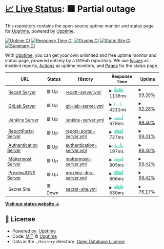 # [📈 Live Status](https://stamateas.github.io): <!--live status--> **🟧 Partial outage**

This repository contains the open-source uptime monitor and status page for [Upptime](https://upptime.js.org), powered by [Upptime](https://github.com/upptime/upptime).

[![Uptime CI](https://github.com/stamateas/stamateas/upptime/workflows/Uptime%20CI/badge.svg)](https://github.com/upptime/upptime/actions?query=workflow%3A%22Uptime+CI%22)
[![Response Time CI](https://github.com/stamateas/stamateas/upptime/workflows/Response%20Time%20CI/badge.svg)](https://github.com/upptime/upptime/actions?query=workflow%3A%22Response+Time+CI%22)
[![Graphs CI](https://github.com/stamateas/stamateas/upptime/workflows/Graphs%20CI/badge.svg)](https://github.com/upptime/upptime/actions?query=workflow%3A%22Graphs+CI%22)
[![Static Site CI](https://github.com/stamateas/stamateas/upptime/workflows/Static%20Site%20CI/badge.svg)](https://github.com/upptime/upptime/actions?query=workflow%3A%22Static+Site+CI%22)
[![Summary CI](https://github.com/stamateas/stamateas/upptime/workflows/Summary%20CI/badge.svg)](https://github.com/upptime/upptime/actions?query=workflow%3A%22Summary+CI%22)

With [Upptime](https://upptime.js.org), you can get your own unlimited and free uptime monitor and status page, powered entirely by a GitHub repository. We use [Issues](https://github.com/upptime/upptime/issues) as incident reports, [Actions](https://github.com/upptime/upptime/actions) as uptime monitors, and [Pages](https://stamateas.github.io) for the status page.

<!--start: status pages-->
<!-- This summary is generated by Upptime (https://github.com/upptime/upptime) -->
<!-- Do not edit this manually, your changes will be overwritten -->
<!-- prettier-ignore -->
| URL | Status | History | Response Time | Uptime |
| --- | ------ | ------- | ------------- | ------ |
| <img alt="" src="https://favicons.githubusercontent.com/recatt.its-telekom.eu" height="13"> [Recatt Server](https://recatt.its-telekom.eu) | 🟩 Up | [recatt-server.yml](https://github.com/stamateas/upptime/commits/master/history/recatt-server.yml) | <details><summary><img alt="Response time graph" src="./graphs/recatt-server/response-time-week.png" height="20"> 1136ms</summary><br><a href="https://status.its-telekom.eu/history/recatt-server"><img alt="Response time 1305" src="https://img.shields.io/endpoint?url=https%3A%2F%2Fraw.githubusercontent.com%2Fstamateas%2Fupptime%2Fmaster%2Fapi%2Frecatt-server%2Fresponse-time.json"></a><br><a href="https://status.its-telekom.eu/history/recatt-server"><img alt="24-hour response time 1035" src="https://img.shields.io/endpoint?url=https%3A%2F%2Fraw.githubusercontent.com%2Fstamateas%2Fupptime%2Fmaster%2Fapi%2Frecatt-server%2Fresponse-time-day.json"></a><br><a href="https://status.its-telekom.eu/history/recatt-server"><img alt="7-day response time 1136" src="https://img.shields.io/endpoint?url=https%3A%2F%2Fraw.githubusercontent.com%2Fstamateas%2Fupptime%2Fmaster%2Fapi%2Frecatt-server%2Fresponse-time-week.json"></a><br><a href="https://status.its-telekom.eu/history/recatt-server"><img alt="30-day response time 1305" src="https://img.shields.io/endpoint?url=https%3A%2F%2Fraw.githubusercontent.com%2Fstamateas%2Fupptime%2Fmaster%2Fapi%2Frecatt-server%2Fresponse-time-month.json"></a><br><a href="https://status.its-telekom.eu/history/recatt-server"><img alt="1-year response time 1305" src="https://img.shields.io/endpoint?url=https%3A%2F%2Fraw.githubusercontent.com%2Fstamateas%2Fupptime%2Fmaster%2Fapi%2Frecatt-server%2Fresponse-time-year.json"></a></details> | <details><summary><a href="https://status.its-telekom.eu/history/recatt-server">99.39%</a></summary><a href="https://status.its-telekom.eu/history/recatt-server"><img alt="All-time uptime 99.15%" src="https://img.shields.io/endpoint?url=https%3A%2F%2Fraw.githubusercontent.com%2Fstamateas%2Fupptime%2Fmaster%2Fapi%2Frecatt-server%2Fuptime.json"></a><br><a href="https://status.its-telekom.eu/history/recatt-server"><img alt="24-hour uptime 100.00%" src="https://img.shields.io/endpoint?url=https%3A%2F%2Fraw.githubusercontent.com%2Fstamateas%2Fupptime%2Fmaster%2Fapi%2Frecatt-server%2Fuptime-day.json"></a><br><a href="https://status.its-telekom.eu/history/recatt-server"><img alt="7-day uptime 99.39%" src="https://img.shields.io/endpoint?url=https%3A%2F%2Fraw.githubusercontent.com%2Fstamateas%2Fupptime%2Fmaster%2Fapi%2Frecatt-server%2Fuptime-week.json"></a><br><a href="https://status.its-telekom.eu/history/recatt-server"><img alt="30-day uptime 99.15%" src="https://img.shields.io/endpoint?url=https%3A%2F%2Fraw.githubusercontent.com%2Fstamateas%2Fupptime%2Fmaster%2Fapi%2Frecatt-server%2Fuptime-month.json"></a><br><a href="https://status.its-telekom.eu/history/recatt-server"><img alt="1-year uptime 99.15%" src="https://img.shields.io/endpoint?url=https%3A%2F%2Fraw.githubusercontent.com%2Fstamateas%2Fupptime%2Fmaster%2Fapi%2Frecatt-server%2Fuptime-year.json"></a></details>
| <img alt="" src="https://favicons.githubusercontent.com/gitlab01.its-telekom.eu" height="13"> [GitLab Server](https://gitlab01.its-telekom.eu) | 🟩 Up | [git-lab-server.yml](https://github.com/stamateas/upptime/commits/master/history/git-lab-server.yml) | <details><summary><img alt="Response time graph" src="./graphs/git-lab-server/response-time-week.png" height="20"> 4211ms</summary><br><a href="https://status.its-telekom.eu/history/git-lab-server"><img alt="Response time 2979" src="https://img.shields.io/endpoint?url=https%3A%2F%2Fraw.githubusercontent.com%2Fstamateas%2Fupptime%2Fmaster%2Fapi%2Fgit-lab-server%2Fresponse-time.json"></a><br><a href="https://status.its-telekom.eu/history/git-lab-server"><img alt="24-hour response time 1272" src="https://img.shields.io/endpoint?url=https%3A%2F%2Fraw.githubusercontent.com%2Fstamateas%2Fupptime%2Fmaster%2Fapi%2Fgit-lab-server%2Fresponse-time-day.json"></a><br><a href="https://status.its-telekom.eu/history/git-lab-server"><img alt="7-day response time 4211" src="https://img.shields.io/endpoint?url=https%3A%2F%2Fraw.githubusercontent.com%2Fstamateas%2Fupptime%2Fmaster%2Fapi%2Fgit-lab-server%2Fresponse-time-week.json"></a><br><a href="https://status.its-telekom.eu/history/git-lab-server"><img alt="30-day response time 2979" src="https://img.shields.io/endpoint?url=https%3A%2F%2Fraw.githubusercontent.com%2Fstamateas%2Fupptime%2Fmaster%2Fapi%2Fgit-lab-server%2Fresponse-time-month.json"></a><br><a href="https://status.its-telekom.eu/history/git-lab-server"><img alt="1-year response time 2979" src="https://img.shields.io/endpoint?url=https%3A%2F%2Fraw.githubusercontent.com%2Fstamateas%2Fupptime%2Fmaster%2Fapi%2Fgit-lab-server%2Fresponse-time-year.json"></a></details> | <details><summary><a href="https://status.its-telekom.eu/history/git-lab-server">92.28%</a></summary><a href="https://status.its-telekom.eu/history/git-lab-server"><img alt="All-time uptime 92.20%" src="https://img.shields.io/endpoint?url=https%3A%2F%2Fraw.githubusercontent.com%2Fstamateas%2Fupptime%2Fmaster%2Fapi%2Fgit-lab-server%2Fuptime.json"></a><br><a href="https://status.its-telekom.eu/history/git-lab-server"><img alt="24-hour uptime 100.00%" src="https://img.shields.io/endpoint?url=https%3A%2F%2Fraw.githubusercontent.com%2Fstamateas%2Fupptime%2Fmaster%2Fapi%2Fgit-lab-server%2Fuptime-day.json"></a><br><a href="https://status.its-telekom.eu/history/git-lab-server"><img alt="7-day uptime 92.28%" src="https://img.shields.io/endpoint?url=https%3A%2F%2Fraw.githubusercontent.com%2Fstamateas%2Fupptime%2Fmaster%2Fapi%2Fgit-lab-server%2Fuptime-week.json"></a><br><a href="https://status.its-telekom.eu/history/git-lab-server"><img alt="30-day uptime 92.20%" src="https://img.shields.io/endpoint?url=https%3A%2F%2Fraw.githubusercontent.com%2Fstamateas%2Fupptime%2Fmaster%2Fapi%2Fgit-lab-server%2Fuptime-month.json"></a><br><a href="https://status.its-telekom.eu/history/git-lab-server"><img alt="1-year uptime 92.20%" src="https://img.shields.io/endpoint?url=https%3A%2F%2Fraw.githubusercontent.com%2Fstamateas%2Fupptime%2Fmaster%2Fapi%2Fgit-lab-server%2Fuptime-year.json"></a></details>
| <img alt="" src="https://favicons.githubusercontent.com/jenkins01.its-telekom.eu" height="13"> [Jenkins Server](https://jenkins01.its-telekom.eu/) | 🟩 Up | [jenkins-server.yml](https://github.com/stamateas/upptime/commits/master/history/jenkins-server.yml) | <details><summary><img alt="Response time graph" src="./graphs/jenkins-server/response-time-week.png" height="20"> 679ms</summary><br><a href="https://status.its-telekom.eu/history/jenkins-server"><img alt="Response time 780" src="https://img.shields.io/endpoint?url=https%3A%2F%2Fraw.githubusercontent.com%2Fstamateas%2Fupptime%2Fmaster%2Fapi%2Fjenkins-server%2Fresponse-time.json"></a><br><a href="https://status.its-telekom.eu/history/jenkins-server"><img alt="24-hour response time 1213" src="https://img.shields.io/endpoint?url=https%3A%2F%2Fraw.githubusercontent.com%2Fstamateas%2Fupptime%2Fmaster%2Fapi%2Fjenkins-server%2Fresponse-time-day.json"></a><br><a href="https://status.its-telekom.eu/history/jenkins-server"><img alt="7-day response time 679" src="https://img.shields.io/endpoint?url=https%3A%2F%2Fraw.githubusercontent.com%2Fstamateas%2Fupptime%2Fmaster%2Fapi%2Fjenkins-server%2Fresponse-time-week.json"></a><br><a href="https://status.its-telekom.eu/history/jenkins-server"><img alt="30-day response time 780" src="https://img.shields.io/endpoint?url=https%3A%2F%2Fraw.githubusercontent.com%2Fstamateas%2Fupptime%2Fmaster%2Fapi%2Fjenkins-server%2Fresponse-time-month.json"></a><br><a href="https://status.its-telekom.eu/history/jenkins-server"><img alt="1-year response time 780" src="https://img.shields.io/endpoint?url=https%3A%2F%2Fraw.githubusercontent.com%2Fstamateas%2Fupptime%2Fmaster%2Fapi%2Fjenkins-server%2Fresponse-time-year.json"></a></details> | <details><summary><a href="https://status.its-telekom.eu/history/jenkins-server">99.40%</a></summary><a href="https://status.its-telekom.eu/history/jenkins-server"><img alt="All-time uptime 99.57%" src="https://img.shields.io/endpoint?url=https%3A%2F%2Fraw.githubusercontent.com%2Fstamateas%2Fupptime%2Fmaster%2Fapi%2Fjenkins-server%2Fuptime.json"></a><br><a href="https://status.its-telekom.eu/history/jenkins-server"><img alt="24-hour uptime 100.00%" src="https://img.shields.io/endpoint?url=https%3A%2F%2Fraw.githubusercontent.com%2Fstamateas%2Fupptime%2Fmaster%2Fapi%2Fjenkins-server%2Fuptime-day.json"></a><br><a href="https://status.its-telekom.eu/history/jenkins-server"><img alt="7-day uptime 99.40%" src="https://img.shields.io/endpoint?url=https%3A%2F%2Fraw.githubusercontent.com%2Fstamateas%2Fupptime%2Fmaster%2Fapi%2Fjenkins-server%2Fuptime-week.json"></a><br><a href="https://status.its-telekom.eu/history/jenkins-server"><img alt="30-day uptime 99.57%" src="https://img.shields.io/endpoint?url=https%3A%2F%2Fraw.githubusercontent.com%2Fstamateas%2Fupptime%2Fmaster%2Fapi%2Fjenkins-server%2Fuptime-month.json"></a><br><a href="https://status.its-telekom.eu/history/jenkins-server"><img alt="1-year uptime 99.57%" src="https://img.shields.io/endpoint?url=https%3A%2F%2Fraw.githubusercontent.com%2Fstamateas%2Fupptime%2Fmaster%2Fapi%2Fjenkins-server%2Fuptime-year.json"></a></details>
| <img alt="" src="https://favicons.githubusercontent.com/reporting.its-telekom.eu" height="13"> [ReportPortal Server](https://reporting.its-telekom.eu/) | 🟩 Up | [report-portal-server.yml](https://github.com/stamateas/upptime/commits/master/history/report-portal-server.yml) | <details><summary><img alt="Response time graph" src="./graphs/report-portal-server/response-time-week.png" height="20"> 727ms</summary><br><a href="https://status.its-telekom.eu/history/report-portal-server"><img alt="Response time 894" src="https://img.shields.io/endpoint?url=https%3A%2F%2Fraw.githubusercontent.com%2Fstamateas%2Fupptime%2Fmaster%2Fapi%2Freport-portal-server%2Fresponse-time.json"></a><br><a href="https://status.its-telekom.eu/history/report-portal-server"><img alt="24-hour response time 890" src="https://img.shields.io/endpoint?url=https%3A%2F%2Fraw.githubusercontent.com%2Fstamateas%2Fupptime%2Fmaster%2Fapi%2Freport-portal-server%2Fresponse-time-day.json"></a><br><a href="https://status.its-telekom.eu/history/report-portal-server"><img alt="7-day response time 727" src="https://img.shields.io/endpoint?url=https%3A%2F%2Fraw.githubusercontent.com%2Fstamateas%2Fupptime%2Fmaster%2Fapi%2Freport-portal-server%2Fresponse-time-week.json"></a><br><a href="https://status.its-telekom.eu/history/report-portal-server"><img alt="30-day response time 894" src="https://img.shields.io/endpoint?url=https%3A%2F%2Fraw.githubusercontent.com%2Fstamateas%2Fupptime%2Fmaster%2Fapi%2Freport-portal-server%2Fresponse-time-month.json"></a><br><a href="https://status.its-telekom.eu/history/report-portal-server"><img alt="1-year response time 894" src="https://img.shields.io/endpoint?url=https%3A%2F%2Fraw.githubusercontent.com%2Fstamateas%2Fupptime%2Fmaster%2Fapi%2Freport-portal-server%2Fresponse-time-year.json"></a></details> | <details><summary><a href="https://status.its-telekom.eu/history/report-portal-server">99.41%</a></summary><a href="https://status.its-telekom.eu/history/report-portal-server"><img alt="All-time uptime 99.57%" src="https://img.shields.io/endpoint?url=https%3A%2F%2Fraw.githubusercontent.com%2Fstamateas%2Fupptime%2Fmaster%2Fapi%2Freport-portal-server%2Fuptime.json"></a><br><a href="https://status.its-telekom.eu/history/report-portal-server"><img alt="24-hour uptime 100.00%" src="https://img.shields.io/endpoint?url=https%3A%2F%2Fraw.githubusercontent.com%2Fstamateas%2Fupptime%2Fmaster%2Fapi%2Freport-portal-server%2Fuptime-day.json"></a><br><a href="https://status.its-telekom.eu/history/report-portal-server"><img alt="7-day uptime 99.41%" src="https://img.shields.io/endpoint?url=https%3A%2F%2Fraw.githubusercontent.com%2Fstamateas%2Fupptime%2Fmaster%2Fapi%2Freport-portal-server%2Fuptime-week.json"></a><br><a href="https://status.its-telekom.eu/history/report-portal-server"><img alt="30-day uptime 99.57%" src="https://img.shields.io/endpoint?url=https%3A%2F%2Fraw.githubusercontent.com%2Fstamateas%2Fupptime%2Fmaster%2Fapi%2Freport-portal-server%2Fuptime-month.json"></a><br><a href="https://status.its-telekom.eu/history/report-portal-server"><img alt="1-year uptime 99.57%" src="https://img.shields.io/endpoint?url=https%3A%2F%2Fraw.githubusercontent.com%2Fstamateas%2Fupptime%2Fmaster%2Fapi%2Freport-portal-server%2Fuptime-year.json"></a></details>
| <img alt="" src="https://favicons.githubusercontent.com/auth.its-telekom.eu" height="13"> [Authentication Server](https://auth.its-telekom.eu/) | 🟩 Up | [authentication-server.yml](https://github.com/stamateas/upptime/commits/master/history/authentication-server.yml) | <details><summary><img alt="Response time graph" src="./graphs/authentication-server/response-time-week.png" height="20"> 197ms</summary><br><a href="https://status.its-telekom.eu/history/authentication-server"><img alt="Response time 288" src="https://img.shields.io/endpoint?url=https%3A%2F%2Fraw.githubusercontent.com%2Fstamateas%2Fupptime%2Fmaster%2Fapi%2Fauthentication-server%2Fresponse-time.json"></a><br><a href="https://status.its-telekom.eu/history/authentication-server"><img alt="24-hour response time 142" src="https://img.shields.io/endpoint?url=https%3A%2F%2Fraw.githubusercontent.com%2Fstamateas%2Fupptime%2Fmaster%2Fapi%2Fauthentication-server%2Fresponse-time-day.json"></a><br><a href="https://status.its-telekom.eu/history/authentication-server"><img alt="7-day response time 197" src="https://img.shields.io/endpoint?url=https%3A%2F%2Fraw.githubusercontent.com%2Fstamateas%2Fupptime%2Fmaster%2Fapi%2Fauthentication-server%2Fresponse-time-week.json"></a><br><a href="https://status.its-telekom.eu/history/authentication-server"><img alt="30-day response time 288" src="https://img.shields.io/endpoint?url=https%3A%2F%2Fraw.githubusercontent.com%2Fstamateas%2Fupptime%2Fmaster%2Fapi%2Fauthentication-server%2Fresponse-time-month.json"></a><br><a href="https://status.its-telekom.eu/history/authentication-server"><img alt="1-year response time 288" src="https://img.shields.io/endpoint?url=https%3A%2F%2Fraw.githubusercontent.com%2Fstamateas%2Fupptime%2Fmaster%2Fapi%2Fauthentication-server%2Fresponse-time-year.json"></a></details> | <details><summary><a href="https://status.its-telekom.eu/history/authentication-server">98.46%</a></summary><a href="https://status.its-telekom.eu/history/authentication-server"><img alt="All-time uptime 94.20%" src="https://img.shields.io/endpoint?url=https%3A%2F%2Fraw.githubusercontent.com%2Fstamateas%2Fupptime%2Fmaster%2Fapi%2Fauthentication-server%2Fuptime.json"></a><br><a href="https://status.its-telekom.eu/history/authentication-server"><img alt="24-hour uptime 100.00%" src="https://img.shields.io/endpoint?url=https%3A%2F%2Fraw.githubusercontent.com%2Fstamateas%2Fupptime%2Fmaster%2Fapi%2Fauthentication-server%2Fuptime-day.json"></a><br><a href="https://status.its-telekom.eu/history/authentication-server"><img alt="7-day uptime 98.46%" src="https://img.shields.io/endpoint?url=https%3A%2F%2Fraw.githubusercontent.com%2Fstamateas%2Fupptime%2Fmaster%2Fapi%2Fauthentication-server%2Fuptime-week.json"></a><br><a href="https://status.its-telekom.eu/history/authentication-server"><img alt="30-day uptime 94.20%" src="https://img.shields.io/endpoint?url=https%3A%2F%2Fraw.githubusercontent.com%2Fstamateas%2Fupptime%2Fmaster%2Fapi%2Fauthentication-server%2Fuptime-month.json"></a><br><a href="https://status.its-telekom.eu/history/authentication-server"><img alt="1-year uptime 94.20%" src="https://img.shields.io/endpoint?url=https%3A%2F%2Fraw.githubusercontent.com%2Fstamateas%2Fupptime%2Fmaster%2Fapi%2Fauthentication-server%2Fuptime-year.json"></a></details>
| <img alt="" src="https://favicons.githubusercontent.com/mattermost.its-telekom.eu" height="13"> [Mattermost Server](https://mattermost.its-telekom.eu/) | 🟩 Up | [mattermost-server.yml](https://github.com/stamateas/upptime/commits/master/history/mattermost-server.yml) | <details><summary><img alt="Response time graph" src="./graphs/mattermost-server/response-time-week.png" height="20"> 805ms</summary><br><a href="https://status.its-telekom.eu/history/mattermost-server"><img alt="Response time 1504" src="https://img.shields.io/endpoint?url=https%3A%2F%2Fraw.githubusercontent.com%2Fstamateas%2Fupptime%2Fmaster%2Fapi%2Fmattermost-server%2Fresponse-time.json"></a><br><a href="https://status.its-telekom.eu/history/mattermost-server"><img alt="24-hour response time 1245" src="https://img.shields.io/endpoint?url=https%3A%2F%2Fraw.githubusercontent.com%2Fstamateas%2Fupptime%2Fmaster%2Fapi%2Fmattermost-server%2Fresponse-time-day.json"></a><br><a href="https://status.its-telekom.eu/history/mattermost-server"><img alt="7-day response time 805" src="https://img.shields.io/endpoint?url=https%3A%2F%2Fraw.githubusercontent.com%2Fstamateas%2Fupptime%2Fmaster%2Fapi%2Fmattermost-server%2Fresponse-time-week.json"></a><br><a href="https://status.its-telekom.eu/history/mattermost-server"><img alt="30-day response time 1504" src="https://img.shields.io/endpoint?url=https%3A%2F%2Fraw.githubusercontent.com%2Fstamateas%2Fupptime%2Fmaster%2Fapi%2Fmattermost-server%2Fresponse-time-month.json"></a><br><a href="https://status.its-telekom.eu/history/mattermost-server"><img alt="1-year response time 1504" src="https://img.shields.io/endpoint?url=https%3A%2F%2Fraw.githubusercontent.com%2Fstamateas%2Fupptime%2Fmaster%2Fapi%2Fmattermost-server%2Fresponse-time-year.json"></a></details> | <details><summary><a href="https://status.its-telekom.eu/history/mattermost-server">99.42%</a></summary><a href="https://status.its-telekom.eu/history/mattermost-server"><img alt="All-time uptime 96.04%" src="https://img.shields.io/endpoint?url=https%3A%2F%2Fraw.githubusercontent.com%2Fstamateas%2Fupptime%2Fmaster%2Fapi%2Fmattermost-server%2Fuptime.json"></a><br><a href="https://status.its-telekom.eu/history/mattermost-server"><img alt="24-hour uptime 100.00%" src="https://img.shields.io/endpoint?url=https%3A%2F%2Fraw.githubusercontent.com%2Fstamateas%2Fupptime%2Fmaster%2Fapi%2Fmattermost-server%2Fuptime-day.json"></a><br><a href="https://status.its-telekom.eu/history/mattermost-server"><img alt="7-day uptime 99.42%" src="https://img.shields.io/endpoint?url=https%3A%2F%2Fraw.githubusercontent.com%2Fstamateas%2Fupptime%2Fmaster%2Fapi%2Fmattermost-server%2Fuptime-week.json"></a><br><a href="https://status.its-telekom.eu/history/mattermost-server"><img alt="30-day uptime 96.04%" src="https://img.shields.io/endpoint?url=https%3A%2F%2Fraw.githubusercontent.com%2Fstamateas%2Fupptime%2Fmaster%2Fapi%2Fmattermost-server%2Fuptime-month.json"></a><br><a href="https://status.its-telekom.eu/history/mattermost-server"><img alt="1-year uptime 96.04%" src="https://img.shields.io/endpoint?url=https%3A%2F%2Fraw.githubusercontent.com%2Fstamateas%2Fupptime%2Fmaster%2Fapi%2Fmattermost-server%2Fuptime-year.json"></a></details>
| <img alt="" src="https://favicons.githubusercontent.com/proxima01.its-telekom.eu" height="13"> [Proxima/DNS Server](http://proxima01.its-telekom.eu/livewatch.php) | 🟩 Up | [proxima-dns-server.yml](https://github.com/stamateas/upptime/commits/master/history/proxima-dns-server.yml) | <details><summary><img alt="Response time graph" src="./graphs/proxima-dns-server/response-time-week.png" height="20"> 806ms</summary><br><a href="https://status.its-telekom.eu/history/proxima-dns-server"><img alt="Response time 1012" src="https://img.shields.io/endpoint?url=https%3A%2F%2Fraw.githubusercontent.com%2Fstamateas%2Fupptime%2Fmaster%2Fapi%2Fproxima-dns-server%2Fresponse-time.json"></a><br><a href="https://status.its-telekom.eu/history/proxima-dns-server"><img alt="24-hour response time 996" src="https://img.shields.io/endpoint?url=https%3A%2F%2Fraw.githubusercontent.com%2Fstamateas%2Fupptime%2Fmaster%2Fapi%2Fproxima-dns-server%2Fresponse-time-day.json"></a><br><a href="https://status.its-telekom.eu/history/proxima-dns-server"><img alt="7-day response time 806" src="https://img.shields.io/endpoint?url=https%3A%2F%2Fraw.githubusercontent.com%2Fstamateas%2Fupptime%2Fmaster%2Fapi%2Fproxima-dns-server%2Fresponse-time-week.json"></a><br><a href="https://status.its-telekom.eu/history/proxima-dns-server"><img alt="30-day response time 1012" src="https://img.shields.io/endpoint?url=https%3A%2F%2Fraw.githubusercontent.com%2Fstamateas%2Fupptime%2Fmaster%2Fapi%2Fproxima-dns-server%2Fresponse-time-month.json"></a><br><a href="https://status.its-telekom.eu/history/proxima-dns-server"><img alt="1-year response time 1012" src="https://img.shields.io/endpoint?url=https%3A%2F%2Fraw.githubusercontent.com%2Fstamateas%2Fupptime%2Fmaster%2Fapi%2Fproxima-dns-server%2Fresponse-time-year.json"></a></details> | <details><summary><a href="https://status.its-telekom.eu/history/proxima-dns-server">99.42%</a></summary><a href="https://status.its-telekom.eu/history/proxima-dns-server"><img alt="All-time uptime 99.58%" src="https://img.shields.io/endpoint?url=https%3A%2F%2Fraw.githubusercontent.com%2Fstamateas%2Fupptime%2Fmaster%2Fapi%2Fproxima-dns-server%2Fuptime.json"></a><br><a href="https://status.its-telekom.eu/history/proxima-dns-server"><img alt="24-hour uptime 100.00%" src="https://img.shields.io/endpoint?url=https%3A%2F%2Fraw.githubusercontent.com%2Fstamateas%2Fupptime%2Fmaster%2Fapi%2Fproxima-dns-server%2Fuptime-day.json"></a><br><a href="https://status.its-telekom.eu/history/proxima-dns-server"><img alt="7-day uptime 99.42%" src="https://img.shields.io/endpoint?url=https%3A%2F%2Fraw.githubusercontent.com%2Fstamateas%2Fupptime%2Fmaster%2Fapi%2Fproxima-dns-server%2Fuptime-week.json"></a><br><a href="https://status.its-telekom.eu/history/proxima-dns-server"><img alt="30-day uptime 99.58%" src="https://img.shields.io/endpoint?url=https%3A%2F%2Fraw.githubusercontent.com%2Fstamateas%2Fupptime%2Fmaster%2Fapi%2Fproxima-dns-server%2Fuptime-month.json"></a><br><a href="https://status.its-telekom.eu/history/proxima-dns-server"><img alt="1-year uptime 99.58%" src="https://img.shields.io/endpoint?url=https%3A%2F%2Fraw.githubusercontent.com%2Fstamateas%2Fupptime%2Fmaster%2Fapi%2Fproxima-dns-server%2Fuptime-year.json"></a></details>
| <img alt="" src="https://favicons.githubusercontent.com/null" height="13"> Secret Site | 🟥 Down | [secret-site.yml](https://github.com/stamateas/upptime/commits/master/history/secret-site.yml) | <details><summary><img alt="Response time graph" src="./graphs/secret-site/response-time-week.png" height="20"> 530ms</summary><br><a href="https://status.its-telekom.eu/history/secret-site"><img alt="Response time 530" src="https://img.shields.io/endpoint?url=https%3A%2F%2Fraw.githubusercontent.com%2Fstamateas%2Fupptime%2Fmaster%2Fapi%2Fsecret-site%2Fresponse-time.json"></a><br><a href="https://status.its-telekom.eu/history/secret-site"><img alt="24-hour response time 588" src="https://img.shields.io/endpoint?url=https%3A%2F%2Fraw.githubusercontent.com%2Fstamateas%2Fupptime%2Fmaster%2Fapi%2Fsecret-site%2Fresponse-time-day.json"></a><br><a href="https://status.its-telekom.eu/history/secret-site"><img alt="7-day response time 530" src="https://img.shields.io/endpoint?url=https%3A%2F%2Fraw.githubusercontent.com%2Fstamateas%2Fupptime%2Fmaster%2Fapi%2Fsecret-site%2Fresponse-time-week.json"></a><br><a href="https://status.its-telekom.eu/history/secret-site"><img alt="30-day response time 530" src="https://img.shields.io/endpoint?url=https%3A%2F%2Fraw.githubusercontent.com%2Fstamateas%2Fupptime%2Fmaster%2Fapi%2Fsecret-site%2Fresponse-time-month.json"></a><br><a href="https://status.its-telekom.eu/history/secret-site"><img alt="1-year response time 530" src="https://img.shields.io/endpoint?url=https%3A%2F%2Fraw.githubusercontent.com%2Fstamateas%2Fupptime%2Fmaster%2Fapi%2Fsecret-site%2Fresponse-time-year.json"></a></details> | <details><summary><a href="https://status.its-telekom.eu/history/secret-site">76.17%</a></summary><a href="https://status.its-telekom.eu/history/secret-site"><img alt="All-time uptime 76.17%" src="https://img.shields.io/endpoint?url=https%3A%2F%2Fraw.githubusercontent.com%2Fstamateas%2Fupptime%2Fmaster%2Fapi%2Fsecret-site%2Fuptime.json"></a><br><a href="https://status.its-telekom.eu/history/secret-site"><img alt="24-hour uptime 51.00%" src="https://img.shields.io/endpoint?url=https%3A%2F%2Fraw.githubusercontent.com%2Fstamateas%2Fupptime%2Fmaster%2Fapi%2Fsecret-site%2Fuptime-day.json"></a><br><a href="https://status.its-telekom.eu/history/secret-site"><img alt="7-day uptime 76.17%" src="https://img.shields.io/endpoint?url=https%3A%2F%2Fraw.githubusercontent.com%2Fstamateas%2Fupptime%2Fmaster%2Fapi%2Fsecret-site%2Fuptime-week.json"></a><br><a href="https://status.its-telekom.eu/history/secret-site"><img alt="30-day uptime 76.17%" src="https://img.shields.io/endpoint?url=https%3A%2F%2Fraw.githubusercontent.com%2Fstamateas%2Fupptime%2Fmaster%2Fapi%2Fsecret-site%2Fuptime-month.json"></a><br><a href="https://status.its-telekom.eu/history/secret-site"><img alt="1-year uptime 76.17%" src="https://img.shields.io/endpoint?url=https%3A%2F%2Fraw.githubusercontent.com%2Fstamateas%2Fupptime%2Fmaster%2Fapi%2Fsecret-site%2Fuptime-year.json"></a></details>

<!--end: status pages-->

[**Visit our status website →**](https://stamateas.github.io)

## 📄 License

- Powered by: [Upptime](https://github.com/upptime/upptime)
- Code: [MIT](./LICENSE) © [Upptime](https://upptime.js.org)
- Data in the `./history` directory: [Open Database License](https://opendatacommons.org/licenses/odbl/1-0/)

